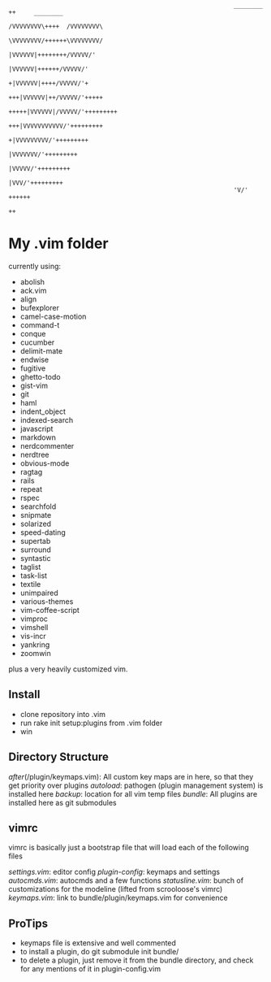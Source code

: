     
                                                                  ________ ++     ________
                                                                 /VVVVVVVV\++++  /VVVVVVVV\
                                                                 \VVVVVVVV/++++++\VVVVVVVV/
                                                                  |VVVVVV|++++++++/VVVVV/'
                                                                  |VVVVVV|++++++/VVVVV/'
                                                                 +|VVVVVV|++++/VVVVV/'+
                                                               +++|VVVVVV|++/VVVVV/'+++++
                                                             +++++|VVVVVV|/VVVVV/'+++++++++
                                                               +++|VVVVVVVVVVV/'+++++++++
                                                                 +|VVVVVVVVV/'+++++++++
                                                                  |VVVVVVV/'+++++++++
                                                                  |VVVVV/'+++++++++
                                                                  |VVV/'+++++++++
                                                                  'V/'   ++++++
                                                                           ++
    



My .vim folder
==============

currently using:

 - abolish
 - ack.vim
 - align
 - bufexplorer
 - camel-case-motion
 - command-t
 - conque
 - cucumber
 - delimit-mate
 - endwise
 - fugitive
 - ghetto-todo
 - gist-vim
 - git
 - haml
 - indent_object
 - indexed-search
 - javascript
 - markdown
 - nerdcommenter
 - nerdtree
 - obvious-mode
 - ragtag
 - rails
 - repeat
 - rspec
 - searchfold
 - snipmate
 - solarized
 - speed-dating
 - supertab
 - surround
 - syntastic
 - taglist
 - task-list
 - textile
 - unimpaired
 - various-themes
 - vim-coffee-script
 - vimproc
 - vimshell
 - vis-incr
 - yankring
 - zoomwin

plus a very heavily customized vim. 

Install
-------

 - clone repository into .vim
 - run rake init setup:plugins from .vim folder
 - win

Directory Structure
-------------------

*after*(/plugin/keymaps.vim): All custom key maps are in here, so that they get priority over plugins
*autoload*: pathogen (plugin management system) is installed here
*backup*: location for all vim temp files
*bundle*: All plugins are installed here as git submodules

vimrc
-----

vimrc is basically just a bootstrap file that will load each of the following files

*settings.vim*: editor config
*plugin-config*: keymaps and settings
*autocmds.vim*: autocmds and a few functions
*statusline.vim*: bunch of customizations for the modeline (lifted from scrooloose's vimrc)
*keymaps.vim*: link to bundle/plugin/keymaps.vim for convenience

ProTips
-------

 - keymaps file is extensive and well commented
 - to install a plugin, do git submodule init <git path> bundle/<plugin-name>
 - to delete a plugin, just remove it from the bundle directory, and check for any mentions of it in plugin-config.vim
